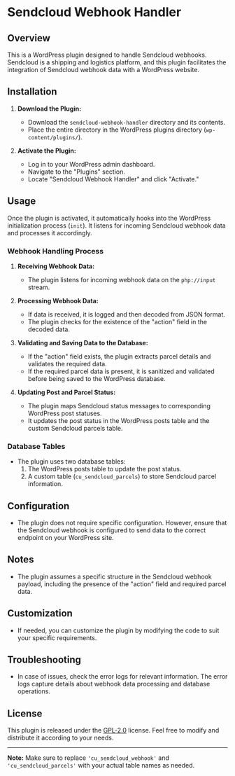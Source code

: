 # Sendcloud Webhook Handler

## Overview

This is a WordPress plugin designed to handle Sendcloud webhooks. Sendcloud is a shipping and logistics platform, and this plugin facilitates the integration of Sendcloud webhook data with a WordPress website.

## Installation

1. **Download the Plugin:**
   - Download the `sendcloud-webhook-handler` directory and its contents.
   - Place the entire directory in the WordPress plugins directory (`wp-content/plugins/`).

2. **Activate the Plugin:**
   - Log in to your WordPress admin dashboard.
   - Navigate to the "Plugins" section.
   - Locate "Sendcloud Webhook Handler" and click "Activate."

## Usage

Once the plugin is activated, it automatically hooks into the WordPress initialization process (`init`). It listens for incoming Sendcloud webhook data and processes it accordingly.

### Webhook Handling Process

1. **Receiving Webhook Data:**
   - The plugin listens for incoming webhook data on the `php://input` stream.

2. **Processing Webhook Data:**
   - If data is received, it is logged and then decoded from JSON format.
   - The plugin checks for the existence of the "action" field in the decoded data.

3. **Validating and Saving Data to the Database:**
   - If the "action" field exists, the plugin extracts parcel details and validates the required data.
   - If the required parcel data is present, it is sanitized and validated before being saved to the WordPress database.

4. **Updating Post and Parcel Status:**
   - The plugin maps Sendcloud status messages to corresponding WordPress post statuses.
   - It updates the post status in the WordPress posts table and the custom Sendcloud parcels table.

### Database Tables

- The plugin uses two database tables:
  1. The WordPress posts table to update the post status.
  2. A custom table (`cu_sendcloud_parcels`) to store Sendcloud parcel information.

## Configuration

- The plugin does not require specific configuration. However, ensure that the Sendcloud webhook is configured to send data to the correct endpoint on your WordPress site.

## Notes

- The plugin assumes a specific structure in the Sendcloud webhook payload, including the presence of the "action" field and required parcel data.

## Customization

- If needed, you can customize the plugin by modifying the code to suit your specific requirements.

## Troubleshooting

- In case of issues, check the error logs for relevant information. The error logs capture details about webhook data processing and database operations.

## License

This plugin is released under the [GPL-2.0](https://www.gnu.org/licenses/gpl-2.0.html) license. Feel free to modify and distribute it according to your needs.

---

**Note:** Make sure to replace `'cu_sendcloud_webhook'` and `'cu_sendcloud_parcels'` with your actual table names as needed.
